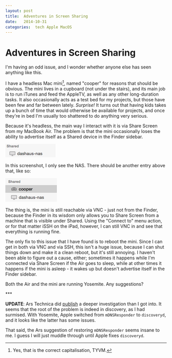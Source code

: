 ```yaml
---
layout: post
title:  Adventures in Screen Sharing 
date:   2014-10-31 
categories:  tech Apple MacOS 
---
```


# Adventures in Screen Sharing


I'm having an odd issue, and I wonder whether anyone else has seen anything like this. 

I have a headless Mac mini[^1], named "cooper" for reasons that should be obvious. The mini lives in a cupboard (not under the stairs), and its main job is to run iTunes and feed the AppleTV, as well as any other long-duration tasks. It also occasionally acts as a test bed for my projects, but those have been few and far between lately. *Surprise!* It turns out that having kids takes up a bunch of time that would otherwise be available for projects, and once they're in bed I'm usually too shattered to do anything very serious. 

Because it's headless, the main way I interact with it is via Share Screen from my MacBook Air. The problem is that the mini occasionally loses the ability to advertise itself as a Shared device in the Finder sidebar. 

![|157x42](/images/unknown_filename.7.png) 

In this screenshot, I only see the NAS. There should be another entry above that, like so: 

![|161x74](/images/unknown_filename.8.png) 

The thing is, the mini is still reachable via VNC - just not from the Finder, because the Finder in its wisdom only allows you to Share Screen from a machine that is visible under Shared. Using the "Connect to" menu action, or for that matter iSSH on the iPad, however, I can still VNC in and see that everything is running fine. 

The only fix to this issue that I have found is to reboot the mini. Since I can get in both via VNC and via SSH, this isn't a huge issue, because I can shut things down and make it a clean reboot, but it's still annoying. I haven't been able to figure out a cause, either; sometimes it happens while I'm connected via Share Screen if the Air goes to sleep, while at other times it happens if the mini is asleep - it wakes up but doesn't advertise itself in the Finder sidebar. 

Both the Air and the mini are running Yosemite. Any suggestions? 

*** 

**UPDATE**: Ars Technica did [publish](http://arstechnica.com/apple/2015/01/why-dns-in-os-x-10-10-is-broken-and-what-you-can-do-to-fix-it/ "Why DNS in OS X 10.10 is broken, and what you can do to fix it" ) a deeper investigation than I got into. It seems that the root of the problem is indeed in discovery, as I had surmised. With Yosemite, Apple switched from `mDNSResponder` to `discoveryd`, and it looks like the latter has some issues. 

That said, the Ars suggestion of restoring `mDNSResponder` seems insane to me. I guess I will just muddle through until Apple fixes `discoveryd`.

[^1]: Yes, that is the correct capitalisation, TYVM.

